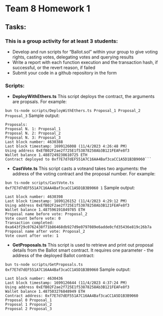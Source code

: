 # Team 8 Homework 1

## Tasks:

### This is a group activity for at least 3 students:

* Develop and run scripts for “Ballot.sol” within your group to give voting rights, casting votes, delegating votes and querying results
* Write a report with each function execution and the transaction hash, if successful, or the revert reason, if failed
* Submit your code in a github repository in the form

### Scripts:

* **DeployWithEthers.ts**
This script deploys the contract, the arguments are propsals. For example:

```bun ts-node scripts/DeployWithEthers.ts Proposal_1 Proposal_2 Proposal_3```
Sample output:
```Deploying Ballot contract
Proposals: 
Proposal N. 1: Proposal_1
Proposal N. 2: Proposal_2
Proposal N. 3: Proposal_3
Last block number: 4630388
Last block timestamp: 1699126008 (11/4/2023 4:26:48 PM)
Using address 0xEfB02F2ae2f725E1f53878258Ab3B121FEAFe8f3
Wallet balance 1.4887249238610725 ETH
Contract deployed to 0xf7E7d7dEF551A7C16AA4Baf3caCC1A5D1B3B9060```
```

* **CastVote.ts**
This script casts a voteand takes two arguments: the address of the voting contract and the proposal number. For example:

```bun ts-node scripts/CastVote.ts 0xf7E7d7dEF551A7C16AA4Baf3caCC1A5D1B3B9060 1```
Sample output:
```
Last block number: 4630398
Last block timestamp: 1699126152 (11/4/2023 4:29:12 PM)
Using address 0xEfB02F2ae2f725E1f53878258Ab3B121FEAFe8f3
Wallet balance 1.487596191849785 ETH
Proposal name before vote: Proposal_2
Vote count before vote: 0
Transaction completed: 0xa643f29c0762438f71b86468db927d9e0797089e6adde0cfd35436e819c26b7a
Proposal name after vote: Proposal_2
Vote count after vote: 1
```

* **GetProposals.ts**
This script is used to retrieve and print out proposal details from the Ballot smart contract. It requires one parameter - the address of the deployed Ballot contract:

```bun ts-node scripts/GetProposals.ts 0xf7E7d7dEF551A7C16AA4Baf3caCC1A5D1B3B9060```
Sample output:
```
Last block number: 4630436
Last block timestamp: 1699126644 (11/4/2023 4:37:24 PM)
Using address 0xEfB02F2ae2f725E1f53878258Ab3B121FEAFe8f3
Wallet balance 1.487503276848949 ETH
Contract address: 0xf7E7d7dEF551A7C16AA4Baf3caCC1A5D1B3B9060
Proposal 0 Proposal_1
Proposal 1 Proposal_2
Proposal 2 Proposal_3
```
